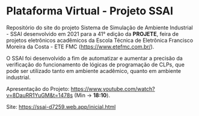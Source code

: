 # Plataforma Virtual - Projeto SSAI
 
Repositório do site do projeto Sistema de Simulação de Ambiente Industrial - SSAI desenvolvido em 2021 para a 41° edição da __PROJETE__, feira de projetos eletrônicos acadêmicos da Escola Técnica de Eletrônica Francisco Moreira da Costa - ETE FMC (https://www.etefmc.com.br/).

O SSAI foi desenvolvido a fim de automatizar e aumentar a precisão da verificação do funcionamento de lógicas de programação de CLPs, que pode ser utilizado tanto em ambiente acadêmico, quanto em ambiente industrial. 

Apresentação do Projeto: https://www.youtube.com/watch?v=8DauRR1YuGM&t=1478s (Min -> __18:10__).

Site: https://ssai-d7259.web.app/inicial.html